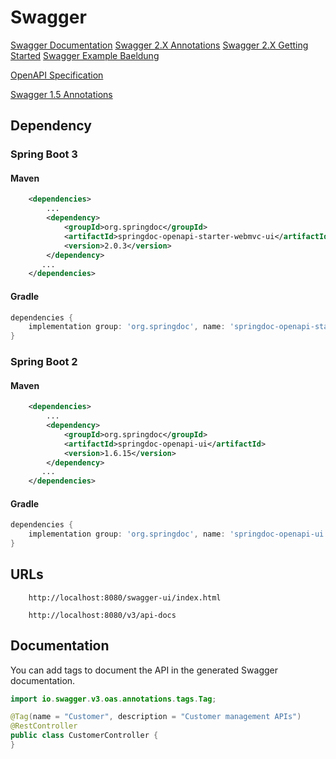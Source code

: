 # Swagger
[Swagger Documentation](https://swagger.io/docs/specification/about/)
[Swagger 2.X Annotations](https://github.com/swagger-api/swagger-core/wiki/Swagger-2.X---Annotations)
[Swagger 2.X Getting Started](https://github.com/swagger-api/swagger-core/wiki/Swagger-2.X---Getting-started)
[Swagger Example Baeldung](https://www.baeldung.com/swagger-set-example-description)

[OpenAPI Specification](https://github.com/OAI/OpenAPI-Specification)

[Swagger 1.5 Annotations](https://github.com/swagger-api/swagger-core/wiki/Annotations-1.5.X)

## Dependency
### Spring Boot 3
#### Maven

```xml
    <dependencies>
        ...
		<dependency>
			<groupId>org.springdoc</groupId>
			<artifactId>springdoc-openapi-starter-webmvc-ui</artifactId>
			<version>2.0.3</version>
		</dependency>
       ...
    </dependencies>
```

#### Gradle
```groovy
dependencies {
    implementation group: 'org.springdoc', name: 'springdoc-openapi-starter-webmvc-ui', version: '2.0.3'
}
```

### Spring Boot 2
#### Maven
```xml
    <dependencies>
        ...
		<dependency>
			<groupId>org.springdoc</groupId>
			<artifactId>springdoc-openapi-ui</artifactId>
			<version>1.6.15</version>
		</dependency>
       ...
    </dependencies>
```

#### Gradle
```groovy
dependencies {
    implementation group: 'org.springdoc', name: 'springdoc-openapi-ui', version: '1.6.15'
}
```

## URLs
```
    http://localhost:8080/swagger-ui/index.html
```

```
    http://localhost:8080/v3/api-docs
```

## Documentation
You can add tags to document the API in the generated Swagger documentation.

```java
import io.swagger.v3.oas.annotations.tags.Tag;

@Tag(name = "Customer", description = "Customer management APIs")
@RestController
public class CustomerController {
}
```
